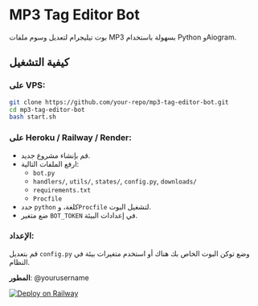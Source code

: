 
# MP3 Tag Editor Bot

بوت تيليجرام لتعديل وسوم ملفات MP3 بسهولة باستخدام Python وAiogram.

## كيفية التشغيل

### على VPS:

```bash
git clone https://github.com/your-repo/mp3-tag-editor-bot.git
cd mp3-tag-editor-bot
bash start.sh
```

### على Heroku / Railway / Render:

- قم بإنشاء مشروع جديد.
- ارفع الملفات التالية:
  - `bot.py`
  - `handlers/`, `utils/`, `states/`, `config.py`, `downloads/`
  - `requirements.txt`
  - `Procfile`
- حدد `python` كلغة، و`Procfile` لتشغيل البوت.
- ضع متغير `BOT_TOKEN` في إعدادات البيئة.

### الإعداد:

قم بتعديل `config.py` وضع توكن البوت الخاص بك هناك أو استخدم متغيرات بيئة في النظام.

**المطور**: @yourusername

[![Deploy on Railway](https://railway.app/button.svg)](https://railway.app/new/template?templateRepo=[https://github.com/hidarfaqeeh/mp3_tag_editor_bot)
